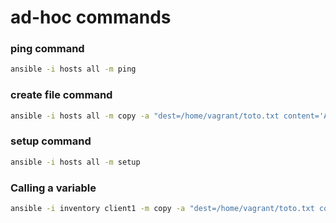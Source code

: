 # ad-hoc commands

### ping command
```bash
ansible -i hosts all -m ping
```

### create file command
```bash
ansible -i hosts all -m copy -a "dest=/home/vagrant/toto.txt content='Ansible Training'"
```

### setup command
```bash
ansible -i hosts all -m setup
```

### Calling a variable
```bash
ansible -i inventory client1 -m copy -a "dest=/home/vagrant/toto.txt content='Hello Mansour, Welcome to {{ env }}'"
```